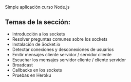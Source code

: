 Simple aplicación curso Node.js

## Temas de la sección: 

- Introducción a los sockets
- Resolver preguntas comunes sobre los sockets
- Instalación de Socket.io
- Detectar conexiones y desconexiones de usuarios
- Emitir mensajes cliente servidor / servidor cliente
- Escuchar los mensajes servidor cliente / cliente servidor
- Broadcast
- Callbacks en los sockets
- Pruebas en Heroku